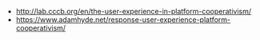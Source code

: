

- http://lab.cccb.org/en/the-user-experience-in-platform-cooperativism/
- https://www.adamhyde.net/response-user-experience-platform-cooperativism/

